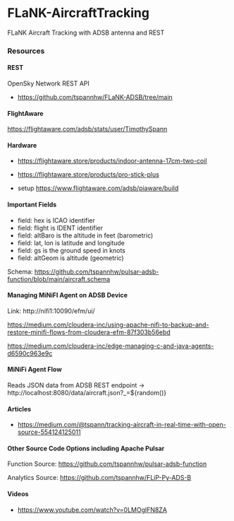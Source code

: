 # FLaNK-AircraftTracking

FLaNK Aircraft Tracking with ADSB antenna and REST




### Resources

#### REST

OpenSky Network REST API

* https://github.com/tspannhw/FLaNK-ADSB/tree/main


#### FlightAware

https://flightaware.com/adsb/stats/user/TimothySpann


#### Hardware

* https://flightaware.store/products/indoor-antenna-17cm-two-coil

* https://flightaware.store/products/pro-stick-plus

* setup https://www.flightaware.com/adsb/piaware/build


#### Important Fields

* field: hex is ICAO identifier
* field: flight is IDENT identifier
* field: altBaro is the altitude in feet (barometric)
* field: lat, lon is latitude and longitude
* field: gs is the ground speed in knots
* field: altGeom is altitude (geometric)

Schema:   https://github.com/tspannhw/pulsar-adsb-function/blob/main/aircraft.schema


#### Managing MiNiFI Agent on ADSB Device

Link:   http://nifi1:10090/efm/ui/


https://medium.com/cloudera-inc/using-apache-nifi-to-backup-and-restore-minifi-flows-from-cloudera-efm-87f303b56ebd

https://medium.com/cloudera-inc/edge-managing-c-and-java-agents-d6590c963e9c



#### MiNiFi Agent Flow

Reads JSON data from ADSB REST endpoint -> http://localhost:8080/data/aircraft.json?_=${random()}


#### Articles

* https://medium.com/@tspann/tracking-aircraft-in-real-time-with-open-source-554124125011


#### Other Source Code Options including Apache Pulsar


Function Source: https://github.com/tspannhw/pulsar-adsb-function

Analytics Source: https://github.com/tspannhw/FLiP-Py-ADS-B


#### Videos

* https://www.youtube.com/watch?v=0LMOglFN8ZA
  
